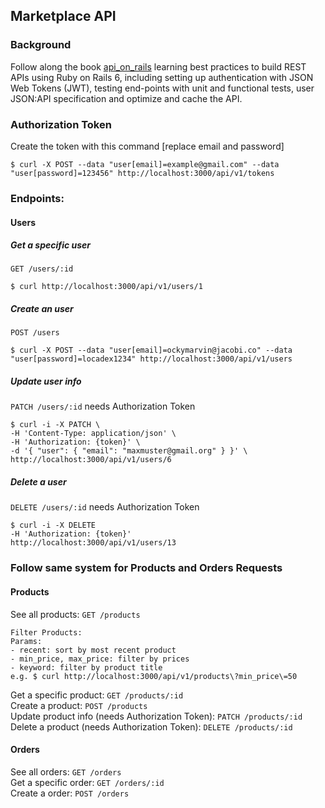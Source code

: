 ## Marketplace API

### Background
Follow along the book [api_on_rails](https://github.com/madeindjs/api_on_rails) learning best practices to build REST APIs using Ruby on Rails 6, including setting up authentication with JSON Web Tokens (JWT), testing end-points with unit and functional tests, user JSON:API specification and optimize and cache the API.

### Authorization Token
Create the token with this command [replace email and password]
````
$ curl -X POST --data "user[email]=example@gmail.com" --data "user[password]=123456" http://localhost:3000/api/v1/tokens
````

### Endpoints:

#### Users
##### Get a specific user
`GET /users/:id`
````
$ curl http://localhost:3000/api/v1/users/1
````
##### Create an user
`POST /users`
````
$ curl -X POST --data "user[email]=ockymarvin@jacobi.co" --data "user[password]=locadex1234" http://localhost:3000/api/v1/users
````
##### Update user info
`PATCH /users/:id`
needs Authorization Token
````
$ curl -i -X PATCH \
-H 'Content-Type: application/json' \
-H 'Authorization: {token}' \
-d '{ "user": { "email": "maxmuster@gmail.org" } }' \
http://localhost:3000/api/v1/users/6
````
##### Delete a user
`DELETE /users/:id`
needs Authorization Token
````
$ curl -i -X DELETE
-H 'Authorization: {token}'
http://localhost:3000/api/v1/users/13
````

### Follow same system for Products and Orders Requests
#### Products
See all products: `GET /products`  
````
Filter Products:
Params:
- recent: sort by most recent product
- min_price, max_price: filter by prices
- keyword: filter by product title
e.g. $ curl http://localhost:3000/api/v1/products\?min_price\=50
````
Get a specific product: `GET /products/:id`  
Create a product: `POST /products`  
Update product info (needs Authorization Token): `PATCH /products/:id`  
Delete a product (needs Authorization Token): `DELETE /products/:id` 

#### Orders
See all orders: `GET /orders`  
Get a specific order: `GET /orders/:id`  
Create a order: `POST /orders`  
